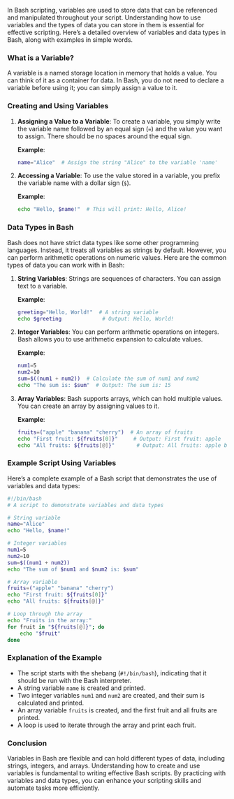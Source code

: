 In Bash scripting, variables are used to store data that can be referenced and manipulated throughout your script. Understanding how to use variables and the types of data you can store in them is essential for effective scripting. Here’s a detailed overview of variables and data types in Bash, along with examples in simple words.

### What is a Variable?

A variable is a named storage location in memory that holds a value. You can think of it as a container for data. In Bash, you do not need to declare a variable before using it; you can simply assign a value to it.

### Creating and Using Variables

1. **Assigning a Value to a Variable**:
   To create a variable, you simply write the variable name followed by an equal sign (`=`) and the value you want to assign. There should be no spaces around the equal sign.

   **Example**:
   ```bash
   name="Alice"  # Assign the string "Alice" to the variable 'name'
   ```

2. **Accessing a Variable**:
   To use the value stored in a variable, you prefix the variable name with a dollar sign (`$`).

   **Example**:
   ```bash
   echo "Hello, $name!"  # This will print: Hello, Alice!
   ```

### Data Types in Bash

Bash does not have strict data types like some other programming languages. Instead, it treats all variables as strings by default. However, you can perform arithmetic operations on numeric values. Here are the common types of data you can work with in Bash:

1. **String Variables**:
   Strings are sequences of characters. You can assign text to a variable.

   **Example**:
   ```bash
   greeting="Hello, World!"  # A string variable
   echo $greeting             # Output: Hello, World!
   ```

2. **Integer Variables**:
   You can perform arithmetic operations on integers. Bash allows you to use arithmetic expansion to calculate values.

   **Example**:
   ```bash
   num1=5
   num2=10
   sum=$((num1 + num2))  # Calculate the sum of num1 and num2
   echo "The sum is: $sum"  # Output: The sum is: 15
   ```

3. **Array Variables**:
   Bash supports arrays, which can hold multiple values. You can create an array by assigning values to it.

   **Example**:
   ```bash
   fruits=("apple" "banana" "cherry")  # An array of fruits
   echo "First fruit: ${fruits[0]}"     # Output: First fruit: apple
   echo "All fruits: ${fruits[@]}"       # Output: All fruits: apple banana cherry
   ```

### Example Script Using Variables

Here’s a complete example of a Bash script that demonstrates the use of variables and data types:

```bash
#!/bin/bash
# A script to demonstrate variables and data types

# String variable
name="Alice"
echo "Hello, $name!"

# Integer variables
num1=5
num2=10
sum=$((num1 + num2))
echo "The sum of $num1 and $num2 is: $sum"

# Array variable
fruits=("apple" "banana" "cherry")
echo "First fruit: ${fruits[0]}"
echo "All fruits: ${fruits[@]}"

# Loop through the array
echo "Fruits in the array:"
for fruit in "${fruits[@]}"; do
    echo "$fruit"
done
```

### Explanation of the Example

- The script starts with the shebang (`#!/bin/bash`), indicating that it should be run with the Bash interpreter.
- A string variable `name` is created and printed.
- Two integer variables `num1` and `num2` are created, and their sum is calculated and printed.
- An array variable `fruits` is created, and the first fruit and all fruits are printed.
- A loop is used to iterate through the array and print each fruit.

### Conclusion

Variables in Bash are flexible and can hold different types of data, including strings, integers, and arrays. Understanding how to create and use variables is fundamental to writing effective Bash scripts. By practicing with variables and data types, you can enhance your scripting skills and automate tasks more efficiently.